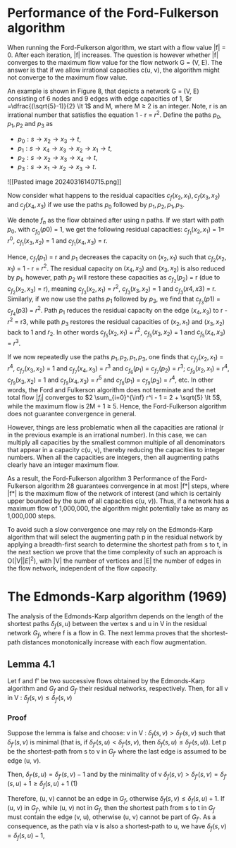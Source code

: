 # Performance of the Ford-Fulkerson algorithm
When running the Ford-Fulkerson algorithm, we start with a flow value |f| = 0. After each iteration, |f| increases. The question is however whether |f| converges to the maximum flow value for the flow network G = (V, E). The answer is that if we allow irrational capacities c(u, v), the algorithm might not converge to the maximum flow value.

An example is shown in Figure 8, that depicts a network G = (V, E) consisting of 6 nodes and 9 edges with edge capacities of 1, $r =\dfrac{(\sqrt{5}-1)}{2} \lt 1$ and M, where M $\ge$ 2 is an integer. Note, r is an irrational number that satisfies the equation 1 - r =  $r^2$. Define the paths $p_0, p_1, p_2$ and $p_3$ as
- $p_0 : s \rightarrow x_2 \rightarrow x_3 \rightarrow t$,
- $p_1 : s \rightarrow x_4 \rightarrow x_3 \rightarrow x_2 \rightarrow x_1 \rightarrow t$,
- $p_2 : s \rightarrow x_2 \rightarrow x_3 \rightarrow x_4 \rightarrow t$,
- $p_3 : s \rightarrow x_1 \rightarrow x_2 \rightarrow x_3 \rightarrow t$.

![[Pasted image 20240316140715.png]]

Now consider what happens to the residual capacities $c_f(x_2, x_1), c_f(x_3, x_2)$ and $c_f(x_4, x_3)$ if we use the paths $p_0$ followed by $p_1, p_2, p_1, p_3$.

We denote $f_n$ as the flow obtained after using n paths. If we start with path $p_0$, with $c_{f_0}(p0)$ = 1, we get the following residual capacities: $c_{f_1}(x_2, x_1)$ = 1= $r^0$, $c_{f_1}(x_3, x_2)$ = 1 and $c_{f_1}(x_4, x_3)$ = r.

Hence, $c_{f_1}(p_1)$ = r and $p_1$ decreases the capacity on $(x_2, x_1)$ such that $c_{f_2}(x_2, x_1)$ = 1 - r = $r^2$. The residual capacity on $(x_4, x_3)$ and ($x_3, x_2$) is also reduced by $p_1$, however, path $p_2$ will restore these capacities as $c_{f_2}(p_2)$ = r (due to $c_{f_2}(x_2, x_3)$ = r), meaning $c_{f_3}(x_2, x_1)$ = $r^2$, $c_{f_3}(x_3, x_2)$ = 1 and $c_{f_3}(x4, x3)$ = r. Similarly, if we now use the paths $p_1$ followed by $p_3$, we find that $c_{f_3}(p1)$ = $c_{f_4}(p3)$ = $r^2$. Path $p_1$ reduces the residual capacity on the edge $(x_4, x_3)$ to r - $r^2$ = r3, while path $p_3$ restores the residual capacities of $(x_2, x_1)$ and $(x_3, x_2)$ back to 1 and $r_2$. In other words $c_{f_5}(x_2, x_1)$ = $r^2$, $c_{f_5}(x_3, x_2)$ = 1 and $c_{f_5}(x_4, x_3)$ = $r^3$.

If we now repeatedly use the paths $p_1, p_2, p_1, p_3$, one finds that $c_{f_7}(x_2, x_1)$ = $r^4$, $c_{f_7}(x_3, x_2)$ = 1 and $c_{f_7}(x_4, x_3)$ = $r^3$ and $c_{f_6}(p_1)$ = $c_{f_7}(p_2)$ = $r^3$; $c_{f_9}(x_2, x_1)$ = $r^4$, $c_{f_9}(x_3, x_2)$ = 1 and $c_{f_9}(x_4, x_3)$ = $r^5$ and $c_{f_8}(p_1)$ = $c_{f_9}(p_3)$ = $r^4$, etc. In other words, the Ford and Fulkerson algorithm does not terminate and the net total flow |$f_i$| converges to $2 \sum_{i=0}^{\inf} r^i - 1 = 2 + \sqrt{5} \lt 5$, while the maximum flow is 2M + 1 $\ge$ 5. Hence, the Ford-Fulkerson algorithm does not guarantee convergence in general.

However, things are less problematic when all the capacities are rational (r in the previous example is an irrational number). In this case, we can multiply all capacities by the smallest common multiple of all denominators that appear in a capacity c(u, v), thereby reducing the capacities to integer numbers. When all the capacities are integers, then all augmenting paths clearly have an integer maximum flow.

As a result, the Ford-Fulkerson algorithm 3 Performance of the Ford-Fulkerson algorithm 28 guarantees convergence in at most |f\*| steps, where |f\*| is the maximum flow of the network of interest (and which is certainly upper bounded by the sum of all capacities c(u, v)). Thus, if a network has a maximum flow of 1,000,000, the algorithm might potentially take as many as 1,000,000 steps.

To avoid such a slow convergence one may rely on the Edmonds-Karp algorithm that will select the augmenting path p in the residual network by applying a breadth-first search to determine the shortest path from s to t, in the next section we prove that the time complexity of such an approach is O(|V|$|E|^2$), with |V| the number of vertices and |E| the number of edges in the flow network, independent of the flow capacity.
# The Edmonds-Karp algorithm (1969)
The analysis of the Edmonds-Karp algorithm depends on the length of the shortest paths $δ_f(s, u)$ between the vertex s and u in V in the residual network $G_f$, where f is a flow in G. The next lemma proves that the shortest-path distances monotonically increase with each flow augmentation.
## Lemma 4.1
Let f and f' be two successive flows obtained by the Edmonds-Karp algorithm and $G_f$ and $G_{f'}$ their residual networks, respectively. Then, for all v in V : $δ_f(s, v) \le δ_{f'}(s, v)$
### Proof
Suppose the lemma is false and choose:
	v in V : $δ_f(s, v) \gt δ_{f'}(s, v)$
such that $δ_{f'}(s, v)$ is minimal (that is, if $δ_{f'}(s, u) \lt δ_{f'}(s, v)$, then $δ_f(s, u) \le δ_{f'}(s, u)$). Let p be the shortest-path from s to v in $G_{f'}$ where the last edge is assumed to be edge (u, v).

Then,
	$δ_{f'}(s, u) = δ_{f'}(s, v) - 1$ 
and by the minimality of v
	$δ_f(s, v) \gt δ_{f'}(s, v) = δ_{f'}(s, u) + 1 \ge δ_f(s, u) + 1$ (1)

Therefore, (u, v) cannot be an edge in $G_f$, otherwise $δ_f(s, v) \le δ_f(s, u) + 1$.
If (u, v) in $G_{f'}$, while (u, v) not in $G_f$, then the shortest path from s to t in $G_f$ must contain the edge (v, u), otherwise (u, v) cannot be part of $G_{f'}$. As a consequence, as the path via v is also a shortest-path to u, we have
	$δ_f(s, v) = δ_f(s, u) - 1$,
